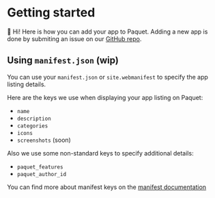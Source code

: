 # Getting started

:wave: Hi! Here is how you can add your app to Paquet. Adding a new app
is done by submiting an issue on our [GitHub repo](https://github.com/notangelmario/paquet).

## Using `manifest.json` (wip)

You can use your `manifest.json` or `site.webmanifest` to specify the app listing
details.

Here are the keys we use when displaying your app listing on Paquet:

* `name`
* `description`
* `categories`
* `icons`
* `screenshots` (soon)

Also we use some non-standard keys to specify additional details:

* `paquet_features`
* `paquet_author_id`

You can find more about manifest keys on the [manifest documentation](/docs/developers/manifest.md)